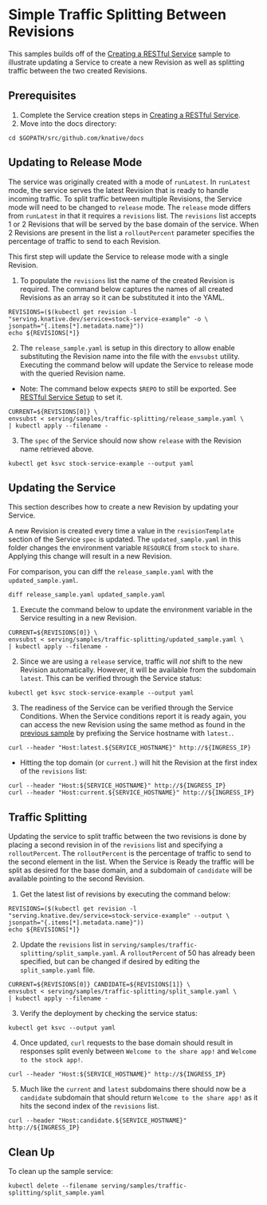 # Simple Traffic Splitting Between Revisions

This samples builds off of the [Creating a RESTful Service](../rest-api-go) sample
to illustrate updating a Service to create a new Revision as well as splitting traffic
between the two created Revisions.

## Prerequisites

1. Complete the Service creation steps in [Creating a RESTful Service](../rest-api-go).
1. Move into the docs directory:

```shell
cd $GOPATH/src/github.com/knative/docs
```

## Updating to Release Mode

The service was originally created with a mode of `runLatest`. In `runLatest`
mode, the service serves the latest Revision that is ready to handle incoming
traffic. To split traffic between multiple Revisions, the Service mode will need
to be changed to `release` mode. The `release` mode differs from `runLatest` in that
it requires a `revisions` list. The `revisions` list accepts 1 or 2 Revisions
that will be served by the base domain of the service. When 2 Revisions are
present in the list a `rolloutPercent` parameter specifies the percentage of
traffic to send to each Revision.

This first step will update the Service to release mode with a single Revision.

1. To populate the `revisions` list the name of the created Revision is required.
The command below captures the names of all created Revisions as an array so it
can be substituted it into the YAML.

```shell
REVISIONS=($(kubectl get revision -l "serving.knative.dev/service=stock-service-example" -o \
jsonpath="{.items[*].metadata.name}"))
echo ${REVISIONS[*]}
```

2. The `release_sample.yaml` is setup in this directory to allow enable substituting the
Revision name into the file with the `envsubst` utility. Executing the
command below will update the Service to release mode with the queried Revision name.

- Note: The command below expects `$REPO` to still be exported. See
  [RESTful Service Setup](https://github.com/knative/docs/tree/master/serving/samples/rest-api-go#setup) to set it.

```shell
CURRENT=${REVISIONS[0]} \
envsubst < serving/samples/traffic-splitting/release_sample.yaml \
| kubectl apply --filename -
```

3. The `spec` of the Service should now show `release` with the Revision name
retrieved above.

```shell
kubectl get ksvc stock-service-example --output yaml
```

## Updating the Service

This section describes how to create a new Revision by updating your Service.

A new Revision is created every time a value in the `revisionTemplate` section of
the Service `spec` is updated. The `updated_sample.yaml` in this folder changes
the environment variable `RESOURCE` from `stock` to `share`. Applying this
change will result in a new Revision.

For comparison, you can diff the `release_sample.yaml` with the `updated_sample.yaml`.

```shell
diff release_sample.yaml updated_sample.yaml
```

1.  Execute the command below to update the environment variable in the Service
    resulting in a new Revision.

```shell
CURRENT=${REVISIONS[0]} \
envsubst < serving/samples/traffic-splitting/updated_sample.yaml \
| kubectl apply --filename -
```

2. Since we are using a `release` service, traffic will _not_ shift to the new
   Revision automatically. However, it will be available from the subdomain
   `latest`. This can be verified through the Service status:

```shell
kubectl get ksvc stock-service-example --output yaml
```

3. The readiness of the Service can be verified through the Service Conditions.
   When the Service conditions report it is ready again, you can access the new
   Revision using the same method as found in the [previous sample](../rest-api-go/README.md#access-the-service)
   by prefixing the Service hostname with `latest.`.

```shell
curl --header "Host:latest.${SERVICE_HOSTNAME}" http://${INGRESS_IP}
```

- Hitting the top domain (or `current.`) will hit the Revision at the first
  index of the `revisions` list:

```shell
curl --header "Host:${SERVICE_HOSTNAME}" http://${INGRESS_IP}
curl --header "Host:current.${SERVICE_HOSTNAME}" http://${INGRESS_IP}
```

## Traffic Splitting

Updating the service to split traffic between the two revisions is done by
placing a second revision in of the `revisions` list and specifying a `rolloutPercent`.
The `rolloutPercent` is the percentage of traffic to send to the second element in
the list. When the Service is Ready the traffic will be split as desired for the
base domain, and a subdomain of `candidate` will be available pointing to the
second Revision.

1. Get the latest list of revisions by executing the command below:

```shell
REVISIONS=($(kubectl get revision -l "serving.knative.dev/service=stock-service-example" --output \
jsonpath="{.items[*].metadata.name}"))
echo ${REVISIONS[*]}
```

2. Update the `revisions` list in
   `serving/samples/traffic-splitting/split_sample.yaml`. A `rolloutPercent` of
   50 has already been specified, but can be changed if desired by editing the
   `split_sample.yaml` file.


```shell
CURRENT=${REVISIONS[0]} CANDIDATE=${REVISIONS[1]} \
envsubst < serving/samples/traffic-splitting/split_sample.yaml \
| kubectl apply --filename -
```

3. Verify the deployment by checking the service status:

```shell
kubectl get ksvc --output yaml
```

4. Once updated, `curl` requests to the base domain should result in responses split evenly between `Welcome to the share app!` and
`Welcome to the stock app!`.

```shell
curl --header "Host:${SERVICE_HOSTNAME}" http://${INGRESS_IP}
```

5. Much like the `current` and `latest` subdomains there should now be a
`candidate` subdomain that should return `Welcome to the share app!` as it hits
the second index of the `revisions` list.

```shell
curl --header "Host:candidate.${SERVICE_HOSTNAME}" http://${INGRESS_IP}
```

## Clean Up

To clean up the sample service:

```shell
kubectl delete --filename serving/samples/traffic-splitting/split_sample.yaml
```
